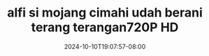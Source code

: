 --- 
title: "alfi si mojang cimahi udah berani terang terangan720P HD"
description: "nonton bokeh alfi si mojang cimahi udah berani terang terangan720P HD   durasi panjang new"
date: 2024-10-10T19:07:57-08:00
file_code: "6w9jr7h2ujgo"
draft: false
cover: "iec17oigvb5cng9a.jpg"
tags: ["alfi", "mojang", "cimahi", "udah", "berani", "terang", "bokep-indo", "bokep-viral", "bokep-ig"]
length: 224
fld_id: "1484064"
foldername: "Alfi ratu melon"
categories: ["Alfi ratu melon"]
views: 0
---